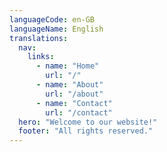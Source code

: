 ```yaml
---
languageCode: en-GB
languageName: English
translations:
  nav:
    links:
      - name: "Home"
        url: "/"
      - name: "About"
        url: "/about"
      - name: "Contact"
        url: "/contact"
  hero: "Welcome to our website!"
  footer: "All rights reserved."
---
```

